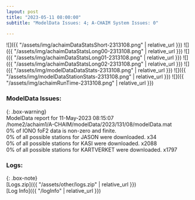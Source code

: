 ```yaml
---
layout: post
title: "2023-05-11 08:00:00"
subtitle: "ModelData Issues: 4; A-CHAIM System Issues: 0"

---
```


![]({{ "/assets/img/achaimDataStatsShort-2313108.png" | relative_url }})
![]({{ "/assets/img/achaimDataStatsLong00-2313108.png" | relative_url }})
![]({{ "/assets/img/achaimDataStatsLong01-2313108.png" | relative_url }})
![]({{ "/assets/img/achaimDataStatsLong02-2313108.png" | relative_url }})
![]({{ "/assets/img/modelDataDataStats-2313108.png" | relative_url }})
![]({{ "/assets/img/modelDataStationStats-2313108.png" | relative_url }})
![]({{ "/assets/img/achaimRunTime-2313108.png" | relative_url }})


### ModelData Issues:  
  
{: .box-warning}  
 ModelData report for 11-May-2023 08:15:07   
 /home2/achaim1/A-CHAIM/modelData/2023/131/08/modelData.mat   
 0% of IONO foF2 data is non-zero and finite.   
 0% of all possible stations for JASON were downloaded. x34   
 0% of all possible stations for KASI were downloaded. x2088   
 0% of all possible stations for KARTVERKET were downloaded. x1797   
  


### Logs:  
  
{: .box-note}  
[Logs.zip]({{ "/assets/other/logs.zip" | relative_url }})  
[Log Info]({{ "/logInfo" | relative_url }})  
